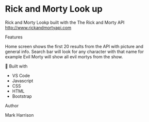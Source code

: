 # Rick and Morty Look up

Rick and Morty Lookp built with the The Rick and Morty API http://www.rickandmortyapi.com

Features

Home screen shows the first 20 results from the API with picture and general info. Search bar will look for any character with that name for example Evil Morty will show all evil mortys from the show. 

🔧 Built with

* VS Code
* Javascript
* CSS 
* HTML
* Bootstrap

Author

Mark Harrison
